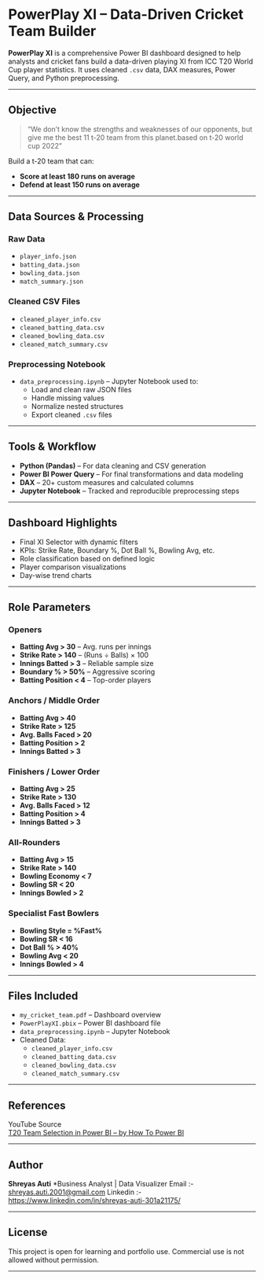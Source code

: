 #  PowerPlay XI – Data-Driven Cricket Team Builder

**PowerPlay XI** is a comprehensive Power BI dashboard designed to help analysts and cricket fans build a data-driven playing XI from ICC T20 World Cup player statistics. It uses cleaned `.csv` data, DAX measures, Power Query, and Python preprocessing.

---

##  Objective

> “We don’t know the strengths and weaknesses of our opponents, but give me the best 11 t-20 team from this planet.based on t-20 world cup 2022”

Build a t-20 team that can:
- **Score at least 180 runs on average**
- **Defend at least 150 runs on average**

---

##  Data Sources & Processing

###  Raw Data
- `player_info.json`
- `batting_data.json`
- `bowling_data.json`
- `match_summary.json`

###  Cleaned CSV Files
- `cleaned_player_info.csv`
- `cleaned_batting_data.csv`
- `cleaned_bowling_data.csv`
- `cleaned_match_summary.csv`

###  Preprocessing Notebook
- `data_preprocessing.ipynb` – Jupyter Notebook used to:
  - Load and clean raw JSON files
  - Handle missing values
  - Normalize nested structures
  - Export cleaned `.csv` files

---

##  Tools & Workflow

- **Python (Pandas)** – For data cleaning and CSV generation
- **Power BI Power Query** – For final transformations and data modeling
- **DAX** – 20+ custom measures and calculated columns
- **Jupyter Notebook** – Tracked and reproducible preprocessing steps

---

##  Dashboard Highlights

-  Final XI Selector with dynamic filters
-  KPIs: Strike Rate, Boundary %, Dot Ball %, Bowling Avg, etc.
-  Role classification based on defined logic
-  Player comparison visualizations
-  Day-wise trend charts

---

##  Role Parameters 

###  Openers
- **Batting Avg > 30** – Avg. runs per innings
- **Strike Rate > 140** – (Runs ÷ Balls) × 100
- **Innings Batted > 3** – Reliable sample size
- **Boundary % > 50%** – Aggressive scoring
- **Batting Position < 4** – Top-order players

###  Anchors / Middle Order
- **Batting Avg > 40**
- **Strike Rate > 125**
- **Avg. Balls Faced > 20**
- **Batting Position > 2**
- **Innings Batted > 3**

###  Finishers / Lower Order
- **Batting Avg > 25**
- **Strike Rate > 130**
- **Avg. Balls Faced > 12**
- **Batting Position > 4**
- **Innings Batted > 3**

###  All-Rounders
- **Batting Avg > 15**
- **Strike Rate > 140**
- **Bowling Economy < 7**
- **Bowling SR < 20**
- **Innings Bowled > 2**

###  Specialist Fast Bowlers
- **Bowling Style = %Fast%**
- **Bowling SR < 16**
- **Dot Ball % > 40%**
- **Bowling Avg < 20**
- **Innings Bowled > 4**

---

##  Files Included

- `my_cricket_team.pdf` – Dashboard overview
- `PowerPlayXI.pbix` – Power BI dashboard file 
- `data_preprocessing.ipynb` – Jupyter Notebook
- Cleaned Data:
  - `cleaned_player_info.csv`
  - `cleaned_batting_data.csv`
  - `cleaned_bowling_data.csv`
  - `cleaned_match_summary.csv`

---

##  References

YouTube Source  
[T20 Team Selection in Power BI – by How To Power BI](https://youtu.be/4QkYy1wANXA?si=dycyrPOd7iGCdFdz)

---

##  Author

**Shreyas Auti**
*Business Analyst | Data Visualizer
 Email    :- shreyas.auti.2001@gmail.com 
 Linkedin :- https://www.linkedin.com/in/shreyas-auti-301a21175/ 

---

##  License

This project is open for learning and portfolio use. Commercial use is not allowed without permission.

---

